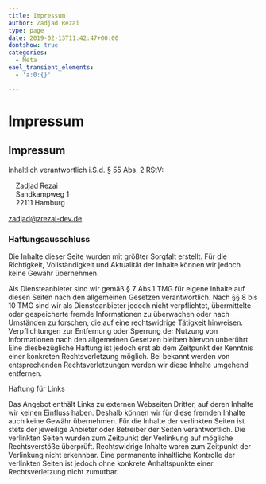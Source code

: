 ```yaml
---
title: Impressum
author: Zadjad Rezai
type: page
date: 2019-02-13T11:42:47+00:00
dontshow: true
categories:
  - Meta
eael_transient_elements:
  - 'a:0:{}'

---
```

# Impressum
				  
</p> 

## Impressum

Inhaltlich verantwortlich i.S.d. § 55 Abs. 2 RStV:
  
<div style="margin:15px;">
Zadjad Rezai<br>
Sandkampweg 1<br>
22111 Hamburg
</div>
  
<zadjad@zrezai-dev.de>

### Haftungsausschluss

Die Inhalte dieser Seite wurden mit größter Sorgfalt erstellt. Für die Richtigkeit, Vollständigkeit und Aktualität der Inhalte können wir jedoch keine Gewähr übernehmen. 

Als Diensteanbieter sind wir gemäß § 7 Abs.1 TMG für eigene Inhalte auf diesen Seiten nach den allgemeinen Gesetzen verantwortlich. Nach §§ 8 bis 10 TMG sind wir als Diensteanbieter jedoch nicht verpflichtet, übermittelte oder gespeicherte fremde Informationen zu überwachen oder nach Umständen zu forschen, die auf eine rechtswidrige Tätigkeit hinweisen. Verpflichtungen zur Entfernung oder Sperrung der Nutzung von Informationen nach den allgemeinen Gesetzen bleiben hiervon unberührt. Eine diesbezügliche Haftung ist jedoch erst ab dem Zeitpunkt der Kenntnis einer konkreten Rechtsverletzung möglich. Bei bekannt werden von entsprechenden Rechtsverletzungen werden wir diese Inhalte umgehend entfernen.
  
Haftung für Links 

Das Angebot enthält Links zu externen Webseiten Dritter, auf deren Inhalte wir keinen Einfluss haben. Deshalb können wir für diese fremden Inhalte auch keine Gewähr übernehmen. Für die Inhalte der verlinkten Seiten ist stets der jeweilige Anbieter oder Betreiber der Seiten verantwortlich. Die verlinkten Seiten wurden zum Zeitpunkt der Verlinkung auf mögliche Rechtsverstöße überprüft. Rechtswidrige Inhalte waren zum Zeitpunkt der Verlinkung nicht erkennbar. Eine permanente inhaltliche Kontrolle der verlinkten Seiten ist jedoch ohne konkrete Anhaltspunkte einer Rechtsverletzung nicht zumutbar.